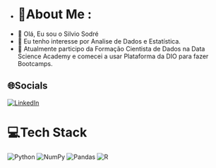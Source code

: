 - # 💫About Me :
- 👋 Olá, Eu sou o Silvio Sodré
- 👀 Eu tenho interesse por Analise de Dados e Estatística.
- 🌱 Atualmente participo da Formação Cientista de Dados na Data Science Academy e comecei a usar Plataforma da DIO para fazer Bootcamps.
  



## 🌐Socials
[![LinkedIn](https://img.shields.io/badge/LinkedIn-%230077B5.svg?logo=linkedin&logoColor=white)]( https://www.linkedin.com/in/silviosodre/) 

# 💻Tech Stack
![Python](https://img.shields.io/badge/python-3670A0?style=for-the-badge&logo=python&logoColor=ffdd54) ![NumPy](https://img.shields.io/badge/numpy-%23013243.svg?style=for-the-badge&logo=numpy&logoColor=white) ![Pandas](https://img.shields.io/badge/pandas-%23150458.svg?style=for-the-badge&logo=pandas&logoColor=white) ![R](https://img.shields.io/badge/r-3670A0?style=for-the-badge&logo=r&logoColor=ffdd54)
